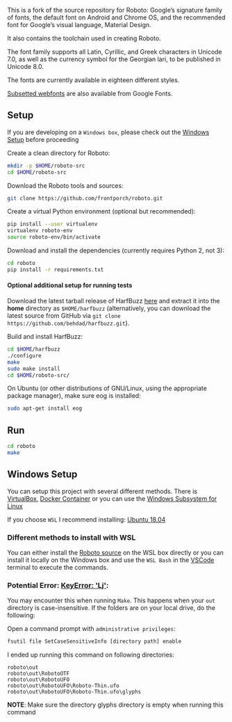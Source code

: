 This is a fork of the source repository for Roboto: Google’s signature family
of fonts, the default font on Android and Chrome OS, and the
recommended font for Google’s visual language, Material Design.

It also contains the toolchain used in creating Roboto.

The font family supports all Latin, Cyrillic, and Greek characters in
Unicode 7.0, as well as the currency symbol for the Georgian lari, to
be published in Unicode 8.0.

The fonts are currently available in eighteen different styles.

[Subsetted webfonts](https://fonts.google.com/specimen/Roboto) are also available from Google Fonts.

## Setup

If you are developing on a `Windows box`, please check out the [Windows Setup](#windows-setup) before proceeding

Create a clean directory for Roboto:

```bash
mkdir -p $HOME/roboto-src
cd $HOME/roboto-src
```

Download the Roboto tools and sources:

```bash
git clone https://github.com/frontporch/roboto.git
```

Create a virtual Python environment (optional but recommended):

```bash
pip install --user virtualenv
virtualenv roboto-env
source roboto-env/bin/activate
```

Download and install the dependencies (currently requires Python 2, not 3):

```bash
cd roboto
pip install -r requirements.txt
```

#### Optional additional setup for running tests

Download the latest tarball release of HarfBuzz
[here](http://www.freedesktop.org/wiki/Software/HarfBuzz/) and extract it into
the **home** directory as `$HOME/harfbuzz` (alternatively, you can download the
latest source from GitHub via
`git clone https://github.com/behdad/harfbuzz.git`).

Build and install HarfBuzz:

```bash
cd $HOME/harfbuzz
./configure
make
sudo make install
cd $HOME/roboto-src/
```

On Ubuntu (or other distributions of GNU/Linux, using the appropriate package
manager), make sure eog is installed:

```bash
sudo apt-get install eog
```

## Run

```bash
cd roboto
make
```

## Windows Setup

You can setup this project with several different methods. There is [VirtualBox](https://www.virtualbox.org/wiki/Downloads), [Docker Container](https://www.docker.com/products/docker-hub) or you can use the [Windows Subsystem for Linux](https://docs.microsoft.com/en-us/windows/wsl/install-win10)

If you choose `WSL` I recommend installing: [Ubuntu 18.04](https://www.microsoft.com/en-us/p/ubuntu-1804-lts/9n9tngvndl3q?activetab=pivot:overviewtab)

### Different methods to install with WSL

You can either install the [Roboto source](https://github.com/frontporch/roboto) on the WSL box directly or you can install it locally on the Windows box and use the `WSL Bash` in the [VSCode](https://code.visualstudio.com/download) terminal to execute the commands. 

### Potential Error: [KeyError: 'Lj'](https://github.com/googlefonts/roboto/issues/234):

You may encounter this when running `Make`. This happens when your `out` directory is case-insensitive. If the folders are on your local drive, do the following:

Open a command prompt with `administrative privileges`:

```cmd
fsutil file SetCaseSensitiveInfo [directory path] enable
```

I ended up running this command on following directories:

```console
roboto\out
roboto\out\RobotoOTF
roboto\out\RobotoUFO
roboto\out\RobotoUFO\Roboto-Thin.ufo
roboto\out\RobotoUFO\Roboto-Thin.ufo\glyphs
```

**NOTE**: Make sure the directory glyphs directory is empty when running this command
